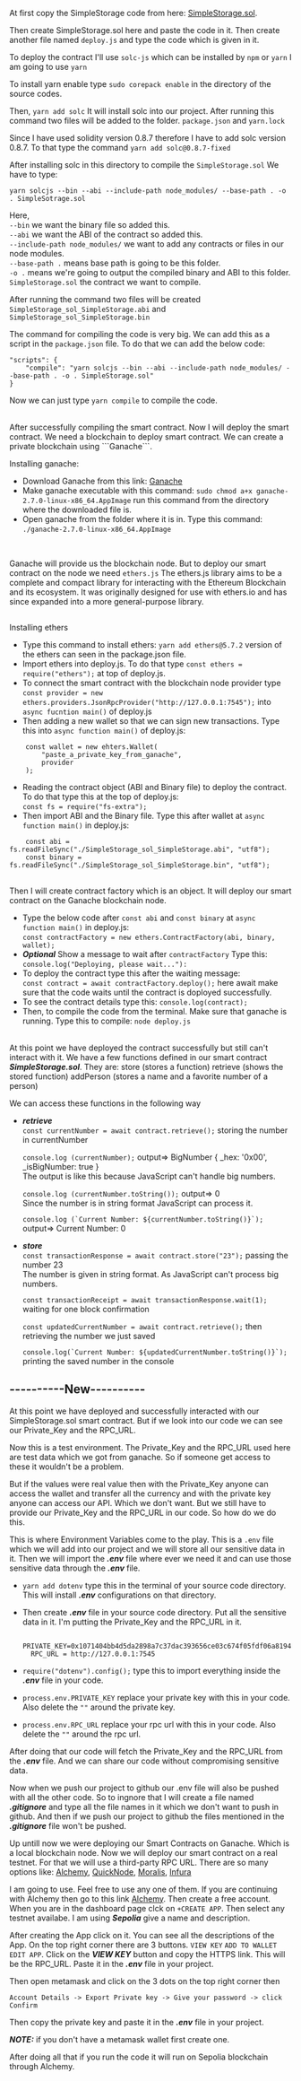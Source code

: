 At first copy the SimpleStorage code from here: [SimpleStorage.sol](https://github.com/MohammadRokib/Solidity-Basics/blob/main/contracts/SimpleStorage.sol).

Then create SimpleStorage.sol here and paste the code in it. Then create another file named ```deploy.js``` and type the code which is given in it.

To deploy the contract I'll use ```solc-js``` which can be installed by ```npm``` or ```yarn``` I am going to use ```yarn```

To install yarn enable type ```sudo corepack enable``` in the directory of the source codes.

Then, ```yarn add solc``` It will install solc into our project. After running this command two files will be added to the folder. ```package.json``` and ```yarn.lock```

Since I have used solidity version 0.8.7 therefore I have to add solc version 0.8.7. To that type the command ```yarn add solc@0.8.7-fixed```

After installing solc in this directory to compile the ```SimpleStorage.sol``` We have to type:
```
yarn solcjs --bin --abi --include-path node_modules/ --base-path . -o . SimpleSotrage.sol
```

Here,<br>
```--bin``` we want the binary file so added this.<br>
```--abi``` we want the ABI of the contract so added this.<br>
```--include-path node_modules/``` we want to add any contracts or files in our node modules.<br>
```--base-path .``` means base path is going to be this folder.<br>
```-o .``` means we're going to output the compiled binary and ABI to this folder.<br>
```SimpleStorage.sol``` the contract we want to compile.

After running the command two files will be created ```SimpleStorage_sol_SimpleStorage.abi``` and ```SimpleStorage_sol_SimpleStorage.bin```

The command for compiling the code is very big. We can add this as a script in the ```package.json``` file. To do that we can add the below code:
```
"scripts": {
    "compile": "yarn solcjs --bin --abi --include-path node_modules/ --base-path . -o . SimpleStorage.sol"
}
```
Now we can just type ```yarn compile``` to compile the code.

<br>
After successfully compiling the smart contract. Now I will deploy the smart contract. We need a blockchain to deploy smart contract. We can create a private blockchain using ```Ganache```.

Installing ganache:
- Download Ganache from this link: [Ganache](https://trufflesuite.com/ganache/)
- Make ganache executable with this command: ```sudo chmod a+x ganache-2.7.0-linux-x86_64.AppImage```
  run this command from the directory where the downloaded file is.
- Open ganache from the folder where it is in. Type this command: ```./ganache-2.7.0-linux-x86_64.AppImage```
<br>

Ganache will provide us the blockchain node. But to deploy our smart contract on the node we need ```ethers.js``` The ethers.js library aims to be a complete and compact library for interacting with the Ethereum Blockchain and its ecosystem. It was originally designed for use with ethers.io and has since expanded into a more general-purpose library.

##

Installing ethers
- Type this command to install ethers: ```yarn add ethers@5.7.2``` version of the ethers can seen in the package.json file.
- Import ethers into deploy.js. To do that type ```const ethers = require("ethers");``` at top of deploy.js.
- To connect the smart contract with the blockchain node provider type <br>
```const provider = new ethers.providers.JsonRpcProvider("http://127.0.0.1:7545");``` into ```async fucntion main()``` of deploy.js
- Then adding a new wallet so that we can sign new transactions. Type this into ```async function main()``` of deploy.js:
```
    const wallet = new ehters.Wallet(
        "paste_a_private_key_from_ganache",
        provider
    );
```
- Reading the contract object (ABI and Binary file) to deploy the contract. To do that type this at the top of deploy.js: <br>
```const fs = require("fs-extra");```
- Then import ABI and the Binary file. Type this after wallet at ```async function main()``` in deploy.js: <br>
```
    const abi = fs.readFileSync("./SimpleStorage_sol_SimpleStorage.abi", "utf8");
    const binary = fs.readFileSync("./SimpleStorage_sol_SimpleStorage.bin", "utf8");
```
##

Then I will create contract factory which is an object. It will deploy our smart contract on the Ganache blockchain node.
- Type the below code after ```const abi``` and ```const binary``` at ```async function main()``` in deploy.js: <br>
```const contractFactory = new ethers.ContractFactory(abi, binary, wallet);```
- ***Optional*** Show a message to wait after ```contractFactory``` Type this: ```console.log("Deploying, please wait..."):```
- To deploy the contract type this after the waiting message: <br>
```const contract = await contractFactory.deploy();```
  here await make sure that the code waits until the contract is doployed successfully.
- To see the contract details type this: ```console.log(contract);```
- Then, to compile the code from the terminal. Make sure that ganache is running. Type this to compile: ```node deploy.js``` <br><br>


At this point we have deployed the contract successfully but still can't interact with it. We have a few functions defined in our smart contract ***SimpleStorage.sol***. They are:
store (stores a function)
retrieve (shows the stored function)
addPerson (stores a name and a favorite number of a person)

We can access these functions in the following way
- ***retrieve*** <br>
  ```const currentNumber = await contract.retrieve();``` storing the number in currentNumber
  
  ```console.log (currentNumber);``` output=> BigNumber { _hex: '0x00', _isBigNumber: true }<br>
  The output is like this because JavaScript can't handle big numbers.
  
  ```console.log (currentNumber.toString());``` output=> 0<br>
  Since the number is in string format JavaScript can process it.
  
  ```console.log (`Current Number: ${currentNumber.toString()}`);``` output=> Current Number: 0
  
- ***store*** <br>
  ```const transactionResponse = await contract.store("23");``` passing the number 23<br>
  The number is given in string format. As JavaScript can't process big numbers.
  
  ```const transactionReceipt = await transactionResponse.wait(1);``` waiting for one block confirmation
  
  ```const updatedCurrentNumber = await contract.retrieve();``` then retrieving the number we just saved
  
  ```console.log(`Current Number: ${updatedCurrentNumber.toString()}`);``` printing the saved number in the console

## ----------New----------
At this point we have deployed and successfully interacted with our SimpleStorage.sol smart contract. But if we look into our code we can see our Private_Key and the RPC_URL.

Now this is a test environment. The Private_Key and the RPC_URL used here are test data which we got from ganache. So if someone get access to these it wouldn't be a problem.

But if the values were real value then with the Private_Key anyone can access the wallet and transfer all the currency and with the private key anyone can access our API. Which we don't want. But we still have to provide our Private_Key and the RPC_URL in our code.
So how do we do this.

This is where Environment Variables come to the play. This is a ```.env``` file which we will add into our project and we will store all our sensitive data in it. Then we will import the ***.env*** file where ever we need it and can use those sensitive data through the ***.env*** file.

- ```yarn add dotenv``` type this in the terminal of your source code directory. <br>
  This will install ***.env*** configurations on that directory.
 
- Then create ***.env*** file in your source code directory.
  Put all the sensitive data in it. I'm putting the Private_Key and the RPC_URL in it.
  ```
    PRIVATE_KEY=0x1071404bb4d5da2898a7c37dac393656ce03c674f05fdf06a8194a19d4e1a859
    RPC_URL = http://127.0.0.1:7545
  ```
- ```require("dotenv").config();``` type this to import everything inside the ***.env*** file in your code.

- ```process.env.PRIVATE_KEY```	 replace your private key with this in your code.
  Also delete the ```""``` around the private key.

- ```process.env.RPC_URL```	 replace your rpc url with this in your code.
  Also delete the ```""``` around the rpc url.

After doing that our code will fetch the Private_Key and the RPC_URL from the ***.env*** file. And we can share our code without compromising sensitive data.

Now when we push our project to github our .env file will also be pushed with all the other code. So to ingnore that I will create a file named ***.gitignore*** and type all the file names in it which we don't want to push in github. And then if we push our project to github the files mentioned in the ***.gitignore*** file won't be pushed.


Up untill now we were deploying our Smart Contracts on Ganache. Which is a local blockchain node. Now we will deploy our smart contract on a real testnet. For that we will use a third-party RPC URL. There are so many options like: [Alchemy](https://www.alchemy.com/), [QuickNode](https://www.quicknode.com/), [Moralis](https://moralis.io/), [Infura](https://www.infura.io/)

I am going to use. Feel free to use any one of them. If you are continuing with Alchemy then go to this link [Alchemy](https://www.alchemy.com/). Then create a free account. When you are in the dashboard page clck on ```+CREATE APP```. Then select any testnet availabe. I am using ***Sepolia*** give a name and description.

After creating the App click on it. You can see all the descriptions of the App. On the top right corner there are 3 buttons. ```VIEW KEY``` ```ADD TO WALLET``` ```EDIT APP```. Click on the ***VIEW KEY*** button and copy the HTTPS link. This will be the RPC_URL. Paste it in the ***.env*** file in your project.

Then open metamask and click on the 3 dots on the top right corner then
```
Account Details -> Export Private key -> Give your password -> click Confirm
```
Then copy the private key and paste it in the ***.env*** file in your project.

***NOTE:*** if you don't have a metamask wallet first create one.

After doing all that if you run the code it will run on Sepolia blockchain through Alchemy.